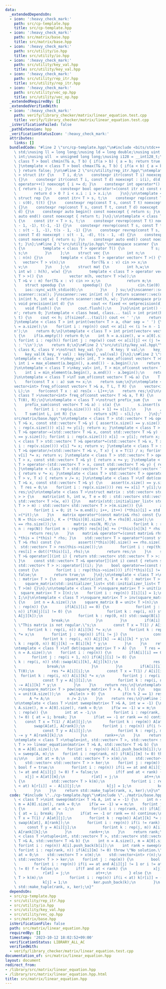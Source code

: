 ```yaml
---
data:
  _extendedDependsOn:
  - icon: ':heavy_check_mark:'
    path: src/cp-template.hpp
    title: src/cp-template.hpp
  - icon: ':heavy_check_mark:'
    path: src/matrix/base.hpp
    title: src/matrix/base.hpp
  - icon: ':heavy_check_mark:'
    path: src/utility/io.hpp
    title: src/utility/io.hpp
  - icon: ':heavy_check_mark:'
    path: src/utility/key_val.hpp
    title: src/utility/key_val.hpp
  - icon: ':heavy_check_mark:'
    path: src/utility/rep_itr.hpp
    title: src/utility/rep_itr.hpp
  - icon: ':heavy_check_mark:'
    path: src/utility/vec_op.hpp
    title: src/utility/vec_op.hpp
  _extendedRequiredBy: []
  _extendedVerifiedWith:
  - icon: ':heavy_check_mark:'
    path: verify/library_checker/matrix/linear_equation.test.cpp
    title: verify/library_checker/matrix/linear_equation.test.cpp
  _isVerificationFailed: false
  _pathExtension: hpp
  _verificationStatusIcon: ':heavy_check_mark:'
  attributes:
    links: []
  bundledCode: "#line 2 \"src/cp-template.hpp\"\n#include <bits/stdc++.h>\nusing namespace\
    \ std;\nusing ll = long long;\nusing ld = long double;\nusing uint = unsigned\
    \ int;\nusing ull  = unsigned long long;\nusing i128 = __int128_t;\ntemplate <\
    \ class T > bool chmin(T& a, T b) { if(a > b) { a = b; return true; } return false;\
    \ }\ntemplate < class T > bool chmax(T& a, T b) { if(a < b) { a = b; return true;\
    \ } return false; }\n\n#line 2 \"src/utility/rep_itr.hpp\"\ntemplate < class T\
    \ > struct itr {\n    T i, d;\n    constexpr itr(const T i) noexcept : i(i), d(1)\
    \ {}\n    constexpr itr(const T i, const T d) noexcept : i(i), d(d) {}\n    void\
    \ operator++() noexcept { i += d; }\n    constexpr int operator*() const noexcept\
    \ { return i; }\n    constexpr bool operator!=(const itr x) const noexcept {\n\
    \        return d > 0 ? i < x.i : i > x.i;\n    }\n};\n\ntemplate < class T >\
    \ struct rep {\n    const itr< T > s, t;\n    constexpr rep(const T t) noexcept\
    \ : s(0), t(t) {}\n    constexpr rep(const T s, const T t) noexcept : s(s), t(t)\
    \ {}\n    constexpr rep(const T s, const T t, const T d) noexcept : s(s, d), t(t,\
    \ d) {}\n    constexpr auto begin() const noexcept { return s; }\n    constexpr\
    \ auto end() const noexcept { return t; }\n};\n\ntemplate < class T > struct revrep\
    \ {\n    const itr < T > s, t;\n    constexpr revrep(const T t) noexcept : s(t\
    \ - 1, -1), t(-1, -1) {}\n    constexpr revrep(const T s, const T t) noexcept\
    \ : s(t - 1, -1), t(s - 1, -1) {}\n    constexpr revrep(const T s, const T t,\
    \ const T d) noexcept : s(t - 1, -d), t(s - 1, -d) {}\n    constexpr auto begin()\
    \ const noexcept { return s; }\n    constexpr auto end() const noexcept { return\
    \ t; }\n};\n#line 2 \"src/utility/io.hpp\"\nnamespace scanner {\n    struct sca\
    \ {\n        template < class T > operator T() {\n            T s; cin >> s; return\
    \ s;\n        }\n    };\n    struct vec {\n        int n;\n        vec(int n)\
    \ : n(n) {}\n        template < class T > operator vector< T >() {\n         \
    \   vector< T > v(n);\n            for(T& x : v) cin >> x;\n            return\
    \ v;\n        }\n    };\n    struct mat {\n        int h,w;\n        mat(int h,\
    \ int w) : h(h), w(w) {}\n        template < class T > operator vector< vector<\
    \ T > >() {\n            vector m(h, vector< T >(w));\n            for(vector<\
    \ T >& v : m) for(T& x : v) cin >> x;\n            return m;\n        }\n    };\n\
    \    struct speedup {\n        speedup() {\n            cin.tie(0);\n        \
    \    ios::sync_with_stdio(0);\n        }\n    } su;\n}\nscanner::sca in() { return\
    \ scanner::sca(); }\nscanner::vec in(int n) { return scanner::vec(n); }\nscanner::mat\
    \ in(int h, int w) { return scanner::mat(h, w); }\n\nnamespace printer {\n   \
    \ void precision(int d) {\n        cout << fixed << setprecision(d);\n    }\n\
    \    void flush() {\n        cout.flush();\n    }\n}\nint print() { cout << '\\\
    n'; return 0; }\ntemplate < class head, class... tail > int print(head&& h, tail&&...\
    \ t) {\n    cout << h; if(sizeof...(tail)) cout << ' ';\n    return print(forward<tail>(t)...);\n\
    }\ntemplate < class T > int print(vector< T > a, char sep = ' ') {\n    int n\
    \ = a.size();\n    for(int i : rep(n)) cout << a[i] << (i != n - 1 ? sep : '\\\
    n');\n    return 0;\n}\ntemplate < class T > int print(vector< vector< T > > a)\
    \ {\n    if(a.empty()) return 0;\n    int h = a.size(), w = a[0].size();\n   \
    \ for(int i : rep(h)) for(int j : rep(w)) cout << a[i][j] << (j != w - 1 ? ' '\
    \ : '\\n');\n    return 0;\n}\n#line 2 \"src/utility/key_val.hpp\"\ntemplate <\
    \ class K, class V >\nstruct key_val {\n    K key; V val;\n    key_val() {}\n\
    \    key_val(K key, V val) : key(key), val(val) {}\n};\n#line 2 \"src/utility/vec_op.hpp\"\
    \ntemplate < class T >\nkey_val< int, T > max_of(const vector< T >& a) {\n   \
    \ int i = max_element(a.begin(), a.end()) - a.begin();\n    return {i, a[i]};\n\
    }\n\ntemplate < class T >\nkey_val< int, T > min_of(const vector< T >& a) {\n\
    \    int i = min_element(a.begin(), a.end()) - a.begin();\n    return {i, a[i]};\n\
    }\n\ntemplate < class T >\nT sum_of(const vector< T >& a) {\n    T sum = 0;\n\
    \    for(const T x : a) sum += x;\n    return sum;\n}\n\ntemplate < class T >\n\
    vector<int> freq_of(const vector< T >& a, T L, T R) {\n    vector<int> res(R -\
    \ L);\n    for(const T x : a) res[x - L]++;\n    return res;\n}\n\ntemplate <\
    \ class T >\nvector<int> freq_of(const vector< T >& a, T R) {\n    return freq_of(a,\
    \ T(0), R);\n}\n\ntemplate < class T >\nstruct prefix_sum {\n    vector< T > s;\n\
    \    prefix_sum(const vector< T >& a) : s(a) {\n        s.insert(s.begin(), T(0));\n\
    \        for(int i : rep(a.size())) s[i + 1] += s[i];\n    }\n    // [L, R)\n\
    \    T sum(int L, int R) {\n        return s[R] - s[L];\n    }\n};\n#line 3 \"\
    src/matrix/base.hpp\"\n\ntemplate < class T > std::vector< T >& operator+=(std::vector<\
    \ T >& x, const std::vector< T >& y) { assert(x.size() == y.size()); for(int i\
    \ : rep(x.size())) x[i] += y[i]; return x; }\ntemplate < class T > std::vector<\
    \ T >& operator-=(std::vector< T >& x, const std::vector< T >& y) { assert(x.size()\
    \ == y.size()); for(int i : rep(x.size())) x[i] -= y[i]; return x; }\ntemplate\
    \ < class T > std::vector< T >& operator*=(std::vector< T >& v, T x) { for(int\
    \ i : rep(v.size())) v[i] *= x; return v; }\ntemplate < class T > std::vector<\
    \ T >& operator/=(std::vector< T >& v, T x) { x = T(1) / x; for(int i : rep(v.size()))\
    \ v[i] *= x; return v; }\ntemplate < class T > std::vector< T > operator+(std::vector<\
    \ T > x, const std::vector< T >& y) { return x += y; }\ntemplate < class T > std::vector<\
    \ T > operator-(std::vector< T > x, const std::vector< T >& y) { return x -= y;\
    \ }\ntemplate < class T > std::vector< T > operator*(std::vector< T > v, T x)\
    \ { return v *= x; }\ntemplate < class T > std::vector< T > operator/(std::vector<\
    \ T > v, T x) { return v /= x; }\n\ntemplate < class T >\nT dot(const std::vector<\
    \ T >& x, const std::vector< T >& y) {\n    assert(x.size() == y.size());\n  \
    \  T res = 0;\n    for(int i : rep(x.size())) res += x[i] * y[i];\n    return\
    \ res;\n}\n\ntemplate < class T >\nstruct matrix : std::vector< std::vector< T\
    \ > > {\n    matrix(int h, int w, T e = 0) : std::vector< std::vector< T > >(h,\
    \ std::vector< T >(w, e)) {}\n    matrix(std::initializer_list< std::initializer_list<\
    \ T > > m) : std::vector< std::vector< T > >(m.size()) {\n        auto it = m.begin();\n\
    \        for(int i = 0; it != m.end(); i++, it++) (*this)[i] = std::vector< T\
    \ >(*it);\n    }\n    matrix operator*(const matrix& rhs) const {\n        int\
    \ N = this->size(), K = (*this)[0].size(), M = rhs[0].size();\n        assert(K\
    \ == rhs.size());\n        matrix res(N, M);\n        for(int k : rep(K)) for(int\
    \ n : rep(N)) for(int m : rep(M)) res[n][m] += (*this)[n][k] * rhs[k][m];\n  \
    \      return res;\n    }\n    matrix& operator*=(const matrix& rhs) { return\
    \ *this = (*this) * rhs; }\n    std::vector< T > operator*(const std::vector<\
    \ T >& rhs) const {\n        assert((*this)[0].size() == rhs.size());\n      \
    \  std::vector< T > res(this->size());\n        for(int i : rep(this->size()))\
    \ res[i] = dot((*this)[i], rhs);\n        return res;\n    }\n    std::vector<\
    \ T >& operator[](int i) { return std::vector< std::vector< T > >::operator[](i);\
    \ }\n    const std::vector< T >& operator[](int i) const { return std::vector<\
    \ std::vector< T > >::operator[](i); }\n    bool operator==(const matrix& rhs)\
    \ const {\n        for(int i : rep(this->size())) if((*this)[i] != rhs[i]) return\
    \ false;\n        return true;\n    }\n};\n\ntemplate < class T >\nstruct square_matrix\
    \ : matrix< T > {\n    square_matrix(int n, T e = 0) : matrix< T >(n, n, e) {}\n\
    \    square_matrix(std::initializer_list< std::initializer_list< T > > m) : matrix<\
    \ T >(m) {}\n};\n\ntemplate < class T >\nsquare_matrix< T > unit(int n) {\n  \
    \  square_matrix< T > I(n);\n    for(int i : rep(n)) I[i][i] = 1;\n    return\
    \ I;\n}\n\ntemplate < class T >\nsquare_matrix< T > inv(square_matrix< T > A)\
    \ {\n    int n = A.size();\n    square_matrix B = unit< T >(n);\n    for(int i\
    \ : rep(n)) {\n        if(A[i][i] == 0) {\n            for(int j : rep(i + 1,\
    \ n)) if(A[j][i] != 0) {\n                for(int k : rep(i, n)) std::swap(A[i][k],\
    \ A[j][k]);\n                for(int k : rep(0, n)) std::swap(B[i][k], B[j][k]);\n\
    \                break;\n            }\n        }\n        if(A[i][i] == 0) throw\
    \ \"This matrix is not regular.\"s;\n        const T x = T(1) / A[i][i];\n   \
    \     for(int k : rep(i, n)) A[i][k] *= x;\n        for(int k : rep(0, n)) B[i][k]\
    \ *= x;\n        for(int j : rep(n)) if(i != j) {\n            const T y = A[j][i];\n\
    \            for(int k : rep(i, n)) A[j][k] -= A[i][k] * y;\n            for(int\
    \ k : rep(0, n)) B[j][k] -= B[i][k] * y;\n        }\n    }\n    return B;\n}\n\
    \ntemplate < class T >\nT det(square_matrix< T > A) {\n    T res = 1;\n    int\
    \ n = A.size();\n    for(int i : rep(n)) {\n        if(A[i][i] == 0) {\n     \
    \       for(int j : rep(i + 1, n)) if(A[j][i] != 0) {\n                for(int\
    \ k : rep(i, n)) std::swap(A[i][k], A[j][k]);\n                res *= -1;\n  \
    \              break;\n            }\n        }\n        if(A[i][i] == 0) return\
    \ T(0);\n        res *= A[i][i];\n        const T x = T(1) / A[i][i];\n      \
    \  for(int k : rep(i, n)) A[i][k] *= x;\n        for(int j : rep(i + 1, n)) {\n\
    \            const T y = A[j][i];\n            for(int k : rep(i, n)) A[j][k]\
    \ -= A[i][k] * y;\n        }\n    }\n    return res;\n}\n\ntemplate < class T\
    \ >\nsquare_matrix< T > pow(square_matrix< T > A, ll n) {\n    square_matrix res\
    \ = unit(A.size());\n    while(n > 0) {\n        if(n % 2 == 1) res *= A;\n  \
    \      A *= A;\n        n /= 2;\n    }\n    return res;\n}\n#line 3 \"src/matrix/linear_equation.hpp\"\
    \n\ntemplate < class T >\nint sweep(matrix< T >& A, int w = -1) {\n    int n =\
    \ A.size(), m = A[0].size(), rank = 0;\n    if(w == -1) w = m;\n    for(int j\
    \ : rep(w)) {\n        int at = -1;\n        for(int i : rep(rank, n)) if(A[i][j]\
    \ != 0) { at = i; break; }\n        if(at == -1 or rank == n) continue;\n    \
    \    const T x = T(1) / A[at][j];\n        for(int k : rep(m)) A[at][k] *= x;\n\
    \        swap(A[at], A[rank]);\n        for(int i : rep(n)) if(i != rank) {\n\
    \            const T y = A[i][j];\n            for(int k : rep(j, m)) A[i][k]\
    \ -= y * A[rank][k];\n        }\n        rank++;\n    }\n    return rank;\n}\n\
    \ntemplate < class T >\ntuple<int, std::vector< T >, std::vector< std::vector<\
    \ T > >> linear_equation(matrix< T >& A, std::vector< T >& b) {\n    int n = A.size(),\
    \ m = A[0].size();\n    for(int i : rep(n)) A[i].push_back(b[i]);\n    int rank\
    \ = sweep(A, m);\n    for(int i : rep(rank, n)) if(A[i][m] != 0) throw \"No solution.\"\
    s;\n\n    int at = 0;\n    std::vector< T > x(m);\n    std::vector<int> r(n);\n\
    \    std::vector< std::vector< T > > ker;\n    for(int j : rep(m)) {\n       \
    \ bool f = true;\n        for(int i : rep(n)) if(i == at and A[i][j] != 1 or i\
    \ != at and A[i][j] != 0) f = false;\n        if(f and at < rank) {\n        \
    \    x[j] = A[at][m];\n            r[at] = j;\n            at++;\n        } else\
    \ {\n            std::vector< T > k(m);\n            for(int i : rep(n)) if(i\
    \ < at) k[r[i]] = - A[i][j];\n            k[j] = 1;\n            ker.push_back(k);\n\
    \        }\n    }\n    return std::make_tuple(rank, x, ker);\n}\n"
  code: "#include \"../cp-template.hpp\"\n#include \"../matrix/base.hpp\"\n\ntemplate\
    \ < class T >\nint sweep(matrix< T >& A, int w = -1) {\n    int n = A.size(),\
    \ m = A[0].size(), rank = 0;\n    if(w == -1) w = m;\n    for(int j : rep(w))\
    \ {\n        int at = -1;\n        for(int i : rep(rank, n)) if(A[i][j] != 0)\
    \ { at = i; break; }\n        if(at == -1 or rank == n) continue;\n        const\
    \ T x = T(1) / A[at][j];\n        for(int k : rep(m)) A[at][k] *= x;\n       \
    \ swap(A[at], A[rank]);\n        for(int i : rep(n)) if(i != rank) {\n       \
    \     const T y = A[i][j];\n            for(int k : rep(j, m)) A[i][k] -= y *\
    \ A[rank][k];\n        }\n        rank++;\n    }\n    return rank;\n}\n\ntemplate\
    \ < class T >\ntuple<int, std::vector< T >, std::vector< std::vector< T > >> linear_equation(matrix<\
    \ T >& A, std::vector< T >& b) {\n    int n = A.size(), m = A[0].size();\n   \
    \ for(int i : rep(n)) A[i].push_back(b[i]);\n    int rank = sweep(A, m);\n   \
    \ for(int i : rep(rank, n)) if(A[i][m] != 0) throw \"No solution.\"s;\n\n    int\
    \ at = 0;\n    std::vector< T > x(m);\n    std::vector<int> r(n);\n    std::vector<\
    \ std::vector< T > > ker;\n    for(int j : rep(m)) {\n        bool f = true;\n\
    \        for(int i : rep(n)) if(i == at and A[i][j] != 1 or i != at and A[i][j]\
    \ != 0) f = false;\n        if(f and at < rank) {\n            x[j] = A[at][m];\n\
    \            r[at] = j;\n            at++;\n        } else {\n            std::vector<\
    \ T > k(m);\n            for(int i : rep(n)) if(i < at) k[r[i]] = - A[i][j];\n\
    \            k[j] = 1;\n            ker.push_back(k);\n        }\n    }\n    return\
    \ std::make_tuple(rank, x, ker);\n}"
  dependsOn:
  - src/cp-template.hpp
  - src/utility/rep_itr.hpp
  - src/utility/io.hpp
  - src/utility/key_val.hpp
  - src/utility/vec_op.hpp
  - src/matrix/base.hpp
  isVerificationFile: false
  path: src/matrix/linear_equation.hpp
  requiredBy: []
  timestamp: '2023-10-12 18:02:52+09:00'
  verificationStatus: LIBRARY_ALL_AC
  verifiedWith:
  - verify/library_checker/matrix/linear_equation.test.cpp
documentation_of: src/matrix/linear_equation.hpp
layout: document
redirect_from:
- /library/src/matrix/linear_equation.hpp
- /library/src/matrix/linear_equation.hpp.html
title: src/matrix/linear_equation.hpp
---
```

